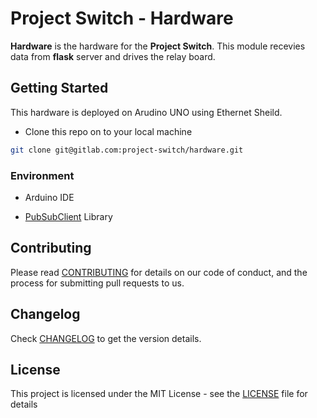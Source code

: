 # Project Switch - Hardware

__Hardware__ is the hardware for the __Project Switch__. This module recevies data from __flask__ server and drives the relay board.

## Getting Started

This hardware is deployed on Arudino UNO using Ethernet Sheild.

- Clone this repo on to your local machine

```bash
git clone git@gitlab.com:project-switch/hardware.git
```

### Environment

- Arduino IDE

- [PubSubClient](https://pubsubclient.knolleary.net/) Library

## Contributing

Please read [CONTRIBUTING](CONTRIBUTING.md) for details on our code of conduct, and the process for submitting pull requests to us.

## Changelog

Check [CHANGELOG](CHANGELOG.md) to get the version details.

## License

This project is licensed under the MIT License - see the [LICENSE](LICENSE) file for details
